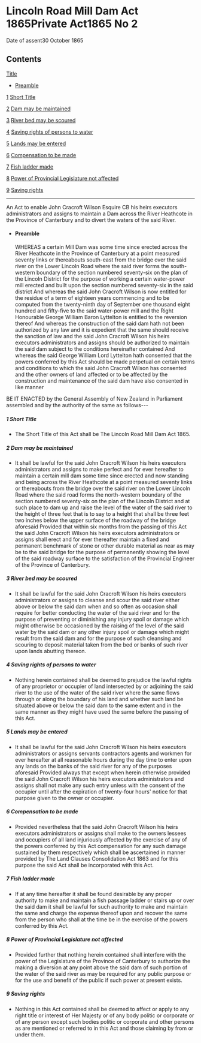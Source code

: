 # Lincoln Road Mill Dam Act 1865Private Act1865 No 2

Date of assent30 October 1865

## Contents

[Title][0]
    
*   [Preamble][1]

[1][2] [Short Title][2]

[2][3] [Dam may be maintained][3]

[3][4] [River bed may be scoured][4]

[4][5] [Saving rights of persons to water][5]

[5][6] [Lands may be entered][6]

[6][7] [Compensation to be made][7]

[7][8] [Fish ladder made][8]

[8][9] [Power of Provincial Legislature not affected][9]

[9][10] [Saving rights][10]

---

An Act to enable John Cracroft Wilson Esquire CB his heirs executors administrators and assigns to maintain a Dam across the River Heathcote in the Province of Canterbury and to divert the waters of the said River.
    
*   #### Preamble
    
    WHEREAS a certain Mill Dam was some time since erected across the River Heathcote in the Province of Canterbury at a point measured seventy links or thereabouts south-east from the bridge over the said river on the Lower Lincoln Road where the said river forms the south-western boundary of the section numbered seventy-six on the plan of the Lincoln District for the purpose of working a certain water-power mill erected and built upon the section numbered seventy-six in the said district And whereas the said John Cracroft Wilson is now entitled for the residue of a term of eighteen years commencing and to be computed from the twenty-ninth day of September one thousand eight hundred and fifty-five to the said water-power mill and the Right Honourable George William Baron Lyttelton is entitled to the reversion thereof And whereas the construction of the said dam hath not been authorized by any law and it is expedient that the same should receive the sanction of law and the said John Cracroft Wilson his heirs executors administrators and assigns should be authorized to maintain the said dam subject to the conditions hereinafter contained And whereas the said George William Lord Lyttelton hath consented that the powers conferred by this Act should be made perpetual on certain terms and conditions to which the said John Cracroft Wilson has consented and the other owners of land affected or to be affected by the construction and maintenance of the said dam have also consented in like manner

BE IT ENACTED by the General Assembly of New Zealand in Parliament assembled and by the authority of the same as follows---

##### 1 Short Title
    
*   The Short Title of this Act shall be The Lincoln Road Mill Dam Act 1865\.

##### 2 Dam may be maintained
    
*   It shall be lawful for the said John Cracroft Wilson his heirs executors administrators and assigns to make perfect and for ever hereafter to maintain a certain mill dam some time since erected and now standing and being across the River Heathcote at a point measured seventy links or thereabouts from the bridge over the said river on the Lower Lincoln Road where the said road forms the north-western boundary of the section numbered seventy-six on the plan of the Lincoln District and at such place to dam up and raise the level of the water of the said river to the height of three feet that is to say to a height that shall be three feet two inches below the upper surface of the roadway of the bridge aforesaid Provided that within six months from the passing of this Act the said John Cracroft Wilson his heirs executors administrators or assigns shall erect and for ever thereafter maintain a fixed and permanent benchmark of stone or other durable material as near as may be to the said bridge for the purpose of permanently showing the level of the said roadway surface to the satisfaction of the Provincial Engineer of the Province of Canterbury.

##### 3 River bed may be scoured
    
*   It shall be lawful for the said John Cracroft Wilson his heirs executors administrators or assigns to cleanse and scour the said river either above or below the said dam when and so often as occasion shall require for better conducting the water of the said river and for the purpose of preventing or diminishing any injury spoil or damage which might otherwise be occasioned by the raising of the level of the said water by the said dam or any other injury spoil or damage which might result from the said dam and for the purpose of such cleansing and scouring to deposit material taken from the bed or banks of such river upon lands abutting thereon.

##### 4 Saving rights of persons to water
    
*   Nothing herein contained shall be deemed to prejudice the lawful rights of any proprietor or occupier of land intersected by or adjoining the said river to the use of the water of the said river where the same flows through or along the boundary of his land and whether such land be situated above or below the said dam to the same extent and in the same manner as they might have used the same before the passing of this Act.

##### 5 Lands may be entered
    
*   It shall be lawful for the said John Cracroft Wilson his heirs executors administrators or assigns servants contractors agents and workmen for ever hereafter at all reasonable hours during the day time to enter upon any lands on the banks of the said river for any of the purposes aforesaid Provided always that except when herein otherwise provided the said John Cracroft Wilson his heirs executors administrators and assigns shall not make any such entry unless with the consent of the occupier until after the expiration of twenty-four hours' notice for that purpose given to the owner or occupier.

##### 6 Compensation to be made
    
*   Provided nevertheless that the said John Cracroft Wilson his heirs executors administrators or assigns shall make to the owners lessees and occupiers of all land injuriously affected by the exercise of any of the powers conferred by this Act compensation for any such damage sustained by them respectively which shall be ascertained in manner provided by The Land Clauses Consolidation Act 1863 and for this purpose the said Act shall be incorporated with this Act.

##### 7 Fish ladder made
    
*   If at any time hereafter it shall be found desirable by any proper authority to make and maintain a fish passage ladder or stairs up or over the said dam it shall be lawful for such authority to make and maintain the same and charge the expense thereof upon and recover the same from the person who shall at the time be in the exercise of the powers conferred by this Act.

##### 8 Power of Provincial Legislature not affected
    
*   Provided further that nothing herein contained shall interfere with the power of the Legislature of the Province of Canterbury to authorize the making a diversion at any point above the said dam of such portion of the water of the said river as may be required for any public purpose or for the use and benefit of the public if such power at present exists.

##### 9 Saving rights
    
*   Nothing in this Act contained shall be deemed to affect or apply to any right title or interest of Her Majesty or of any body politic or corporate or of any person except such bodies politic or corporate and other persons as are mentioned or referred to in this Act and those claiming by from or under them.



[0]: http://www.legislation.govt.nz/act/private/1865/0002/latest/whole.html#DLM89214
[1]: http://www.legislation.govt.nz/act/private/1865/0002/latest/whole.html#DLM89215
[2]: http://www.legislation.govt.nz/act/private/1865/0002/latest/whole.html#DLM89218
[3]: http://www.legislation.govt.nz/act/private/1865/0002/latest/whole.html#DLM89219
[4]: http://www.legislation.govt.nz/act/private/1865/0002/latest/whole.html#DLM89220
[5]: http://www.legislation.govt.nz/act/private/1865/0002/latest/whole.html#DLM89221
[6]: http://www.legislation.govt.nz/act/private/1865/0002/latest/whole.html#DLM89222
[7]: http://www.legislation.govt.nz/act/private/1865/0002/latest/whole.html#DLM89223
[8]: http://www.legislation.govt.nz/act/private/1865/0002/latest/whole.html#DLM89224
[9]: http://www.legislation.govt.nz/act/private/1865/0002/latest/whole.html#DLM89225
[10]: http://www.legislation.govt.nz/act/private/1865/0002/latest/whole.html#DLM89226